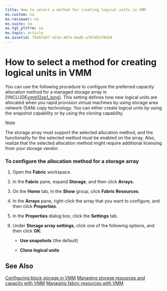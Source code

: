 ```yaml
---
title: How to select a method for creating logical units in VMM
ms.custom: na
ms.reviewer: na
ms.suite: na
ms.tgt_pltfrm: na
ms.topic: article
ms.assetid: 7926fd47-a33a-46fa-8adb-a797d52f0d20
---
```

# How to select a method for creating logical units in VMM
You can use the following procedure to configure the preferred capacity allocation method for a managed storage array in [!INCLUDE[vmm12sp1_long](Token/vmm12sp1_long_md.md)]. This setting defines how new logical units are allocated when you rapid provision virtual machines by using storage area network \(SAN\) copy technology. You can either create logical units by using the snapshot capability or by using the cloning capability.

> [!NOTE]
> The storage array must support the selected allocation method, and the functionality for the selected method must be enabled on the array. Also, realize that the selected allocation method might require additional licensing from your storage vendor.

### To configure the allocation method for a storage array

1.  Open the **Fabric** workspace.

2.  In the **Fabric** pane, expand **Storage**, and then click **Arrays**.

3.  On the **Home** tab, in the **Show** group, click **Fabric Resources**.

4.  In the **Arrays** pane, right\-click the array that you want to configure, and then click **Properties**.

5.  In the **Properties** dialog box, click the **Settings** tab.

6.  Under **Storage array settings**, click one of the following options, and then click **OK**:

    -   **Use snapshots** \(the default\)

    -   **Clone logical units**

## See Also
[Configuring block storage in VMM](Configuring-block-storage-in-VMM.md)
[Managing storage resources and capacity with VMM](Managing-storage-resources-and-capacity-with-VMM.md)
[Managing fabric resources with VMM](Managing-fabric-resources-with-VMM.md)


